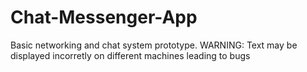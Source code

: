 # Chat-Messenger-App
Basic networking and chat system prototype.
WARNING: Text may be displayed incorretly on different machines leading to bugs
